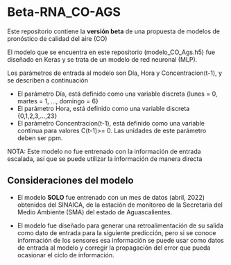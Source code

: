 # Beta-RNA_CO-AGS
Este repositorio contiene la **versión beta** de una propuesta de modelos de pronóstico de calidad del aire (CO)

El modelo que se encuentra en este repositorio (modelo_CO_Ags.h5) fue diseñado en Keras y se trata de un modelo de red neuronal (MLP).

Los parámetros de entrada al modelo son Día, Hora y Concentracion(t-1), y se describen a continuación

* El parámetro Día, está definido como una variable discreta {lunes = 0, martes = 1, ..., domingo = 6}
* El parámetro Hora, está definido como una variable discreta {0,1,2,3,...,23}
* El parámetro Concentracion(t-1), está definido como una variable continua para valores C(t-1)>= 0. Las unidades de este parámetro deben ser ppm.

NOTA: Este modelo no fue entrenado con la información de entrada escalada, así que se puede utilizar la información de manera directa

## Consideraciones del modelo

* El modelo **SOLO** fue entrenado con un mes de datos (abril, 2022) obtenidos del SINAICA, de la estación de monitoreo de la Secretaria del Medio Ambiente (SMA) del estado de Aguascalientes.

* El modelo fue diseñado para generar una retroalimentación de su salida como dato de entrada para la siguiente predicción, pero si se conoce información de los sensores esa información se puede usar como datos de entrada al modelo y corregir la propagación del error que pueda ocasionar el ciclo de información.
